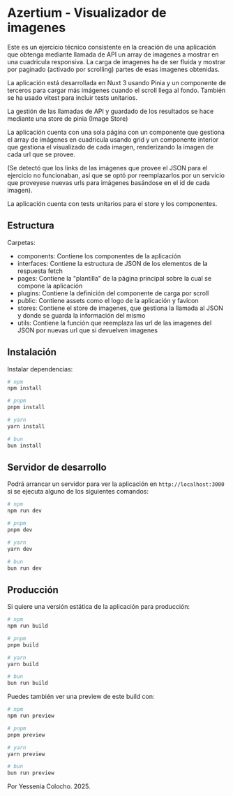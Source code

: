# Azertium - Visualizador de imagenes

Este es un ejercicio técnico consistente en la creación de una aplicación que obtenga mediante llamada de API un array de imagenes a mostrar en una cuadricula responsiva. La carga de imagenes ha de ser fluida y mostrar por paginado (activado por scrolling) partes de esas imagenes obtenidas.

La aplicación está desarrollada en Nuxt 3 usando Pinia y un componente de terceros para cargar más imágenes cuando el scroll llega al fondo. También se ha usado vitest para incluir tests unitarios.

La gestión de las llamadas de API y guardado de los resultados se hace mediante una store de pinia (Image Store)

La aplicación cuenta con una sola página con un componente que gestiona el array de imágenes en cuadrícula usando grid y un componente interior que gestiona el visualizado de cada imagen, renderizando la imagen de cada url que se provee.

(Se detectó que los links de las imágenes que provee el JSON para el ejercicio no funcionaban, así que se optó por reemplazarlos por un servicio que proveyese nuevas urls para imágenes basándose en el id de cada imagen).

La aplicación cuenta con tests unitarios para el store y los componentes.

## Estructura

Carpetas:
- components: Contiene los componentes de la aplicación
- interfaces: Contiene la estructura de JSON de los elementos de la respuesta fetch
- pages: Contiene la "plantilla" de la página principal sobre la cual se compone la aplicación
- plugins: Contiene la definición del componente de carga por scroll
- public: Contiene assets como el logo de la aplicación y favicon
- stores: Contiene el store de imagenes, que gestiona la llamada al JSON y donde se guarda la información del mismo
- utils: Contiene la función que reemplaza las url de las imagenes del JSON por nuevas url que si devuelven imagenes

## Instalación

Instalar dependencias:

```bash
# npm
npm install

# pnpm
pnpm install

# yarn
yarn install

# bun
bun install
```

## Servidor de desarrollo

Podrá arrancar un servidor para ver la aplicación en `http://localhost:3000` si se ejecuta alguno de los siguientes comandos:

```bash
# npm
npm run dev

# pnpm
pnpm dev

# yarn
yarn dev

# bun
bun run dev
```

## Producción

Si quiere una versión estática de la aplicación para producción:

```bash
# npm
npm run build

# pnpm
pnpm build

# yarn
yarn build

# bun
bun run build
```

Puedes también ver una preview de este build con:

```bash
# npm
npm run preview

# pnpm
pnpm preview

# yarn
yarn preview

# bun
bun run preview
```

Por Yessenia Colocho. 2025.
